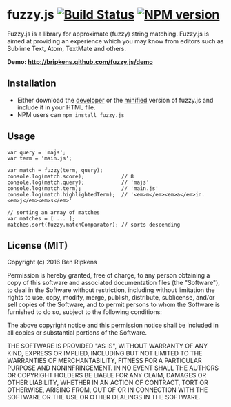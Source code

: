 # fuzzy.js [![Build Status](https://travis-ci.org/bripkens/fuzzy.js.svg?branch=gh-pages)](https://travis-ci.org/bripkens/fuzzy.js) [![NPM version](https://badge.fury.io/js/fuzzy.js.png)](http://badge.fury.io/js/fuzzy.js)

Fuzzy.js is a library for approximate (fuzzy) string matching.
Fuzzy.js is aimed at providing an
experience which you may know from editors such as Sublime Text,
Atom, TextMate and others.

**Demo: http://bripkens.github.com/fuzzy.js/demo**

## Installation

 - Either download the [developer](https://raw.github.com/bripkens/fuzzy.js/master/fuzzy.js)
   or the [minified](https://raw.github.com/bripkens/fuzzy.js/master/fuzzy.min.js)
   version of fuzzy.js and include it in your HTML file.
 - NPM users can `npm install fuzzy.js`

## Usage

```
var query = 'majs';
var term = 'main.js';

var match = fuzzy(term, query);
console.log(match.score);            // 8
console.log(match.query);            // 'majs'
console.log(match.term);             // 'main.js'
console.log(match.highlightedTerm);  // '<em>m</em><em>a</em>in.<em>j</em><em>s</em>'

// sorting an array of matches
var matches = [ ... ];
matches.sort(fuzzy.matchComparator); // sorts descending
```

## License (MIT)

Copyright (c) 2016 Ben Ripkens

Permission is hereby granted, free of charge, to any person obtaining a copy of this software and associated documentation files (the "Software"), to deal in the Software without restriction, including without limitation the rights to use, copy, modify, merge, publish, distribute, sublicense, and/or sell copies of the Software, and to permit persons to whom the Software is furnished to do so, subject to the following conditions:

The above copyright notice and this permission notice shall be included in all copies or substantial portions of the Software.

THE SOFTWARE IS PROVIDED "AS IS", WITHOUT WARRANTY OF ANY KIND, EXPRESS OR IMPLIED, INCLUDING BUT NOT LIMITED TO THE WARRANTIES OF MERCHANTABILITY, FITNESS FOR A PARTICULAR PURPOSE AND NONINFRINGEMENT. IN NO EVENT SHALL THE AUTHORS OR COPYRIGHT HOLDERS BE LIABLE FOR ANY CLAIM, DAMAGES OR OTHER LIABILITY, WHETHER IN AN ACTION OF CONTRACT, TORT OR OTHERWISE, ARISING FROM, OUT OF OR IN CONNECTION WITH THE SOFTWARE OR THE USE OR OTHER DEALINGS IN THE SOFTWARE.

